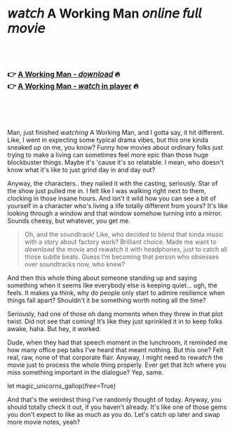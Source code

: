 <h1>𝘸𝘢𝘵𝘤𝘩 A Working Man 𝘰𝘯𝘭𝘪𝘯𝘦 𝘧𝘶𝘭𝘭 𝘮𝘰𝘷𝘪𝘦</h1>


<br><br>

<h3>👉 <a href="https://Richards-enlinarpi1983.github.io/czcvwhmeyo/">A Working Man - 𝘥𝘰𝘸𝘯𝘭𝘰𝘢𝘥</a> 🔥<br>
👉 <a href="https://Richards-enlinarpi1983.github.io/czcvwhmeyo/">A Working Man - 𝘸𝘢𝘵𝘤𝘩 in player</a> 🔥
</h3>



<br><br><br>


Man, just finished 𝘸𝘢𝘵𝘤𝘩𝘪𝘯𝘨 A Working Man, and I gotta say, it hit different. Like, I went in expecting some typical drama vibes, but this one kinda sneaked up on me, you know? Funny how movies about ordinary folks just trying to make a living can sometimes feel more epic than those huge blockbuster things. Maybe it's 'cause it's so relatable. I mean, who doesn't know what it's like to just grind day in and day out? 

Anyway, the characters.. they nailed it with the casting, seriously. Star of the show just pulled me in. I felt like I was walking right next to them, clocking in those insane hours. And isn't it wild how you can see a bit of yourself in a character who's living a life totally different from yours? It's like looking through a window and that window somehow turning into a mirror. Sounds cheesy, but whatever, you get me.

> Oh, and the soundtrack! Like, who decided to blend that kinda music with a story about factory work? Brilliant choice. Made me want to 𝘥𝘰𝘸𝘯𝘭𝘰𝘢𝘥 the movie and re𝘸𝘢𝘵𝘤𝘩 it with headphones, just to catch all those subtle beats. Guess I’m becoming that person who obsesses over soundtracks now, who knew?

And then this whole thing about someone standing up and saying something when it seems like everybody else is keeping quiet... ugh, the feels. It makes ya think, why do people only start to admire resilience when things fall apart? Shouldn't it be something worth noting all the time?

Seriously, had one of those oh dang moments when they threw in that plot twist. Did not see that coming! It’s like they just sprinkled it in to keep folks awake, haha. But hey, it worked. 

Dude, when they had that speech moment in the lunchroom, it reminded me how many office pep talks I’ve heard that meant nothing. But this one? Felt real, raw, none of that corporate flair. Anyway, I might need to re𝘸𝘢𝘵𝘤𝘩 the movie just to process the whole thing properly. Ever get that itch where you miss something important in the dialogue? Yep, same.

let magic_unicorns_gallop(𝘧𝘳𝘦𝘦=True)

And that's the weirdest thing I've randomly thought of today. Anyway, you should totally check it out, if you haven’t already. It's like one of those gems you don't expect to like as much as you do. Let's catch up later and swap more movie notes, yeah?
